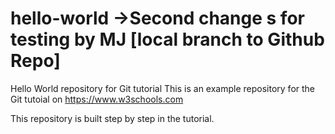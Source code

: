 # hello-world ->Second change s for testing by MJ [local branch to Github Repo]
Hello World repository for Git tutorial
This is an example repository for the Git tutoial on https://www.w3schools.com

This repository is built step by step in the tutorial.

